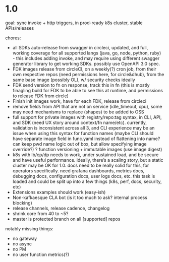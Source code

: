 # 1.0

goal: sync invoke + http triggers, in prod-ready k8s cluster, stable APIs/releases

chores:

* all SDKs auto-release from swagger in circleci, updated, and full, working coverage for all supported langs (java, go, node, python, ruby) - this includes adding invoke, and may require using different swagger generator library to get working SDKs. possibly use OpenAPI 3.0 spec.
* FDK images release from circleCI, on a weekly(?) cron job, from their own respective repos (need permissions here, for circle&dhub), from the same base image (possibly OL), w/ security checks ideally
* FDK send version to fn on response, track this in fn (this is mostly finagling build for FDK to be able to see this at runtime, and permissions to release FDK from circle)
* Finish init images work, have for each FDK, release from circleci
* remove fields from API that are not on service (idle_timeout, cpu), some may need mechanisms to replace (shapes) to be added to OSS
* full support for private images with registry/repo:tag syntax, in CLI, API, and SDK (need UX story around context/fn name/etc). currently, validation is inconsistent across all 3, and CLI experience may be an issue when using this syntax for function names (maybe CLI should have separate image field in func.yaml instead of flattening into name? can keep pwd name logic out of box, but allow specifying image override?)
? function versioning + immutable images (use image digest)
* k8s with lb/cp/dp needs to work, under sustained load, and be secure and have useful performance. ideally, there’s a scaling story, but a static cluster may be OK for 1.0. docs need to be really solid for this, for operators specifically. need grafana dashboards, metrics docs, debugging docs, configuration docs, user logs docs, etc. this task is loaded and could be split up into a few things (k8s, perf, docs, security, etc)
* Extensions examples should work (easy-ish)
* Non-kafkaesque CLA bot (is it too much to ask? internal process blocking)
* release channels, release cadence, changelog
* shrink core from 40 to ~5?
* master is protected branch on all [supported] repos

notably missing things:

* no gateway
* no async
* no PM
* no user function metrics(?)

